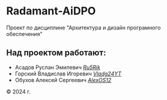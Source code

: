 # Radamant-AiDPO
Проект по дисциплине "Архитектура и дизайн програмного обеспечения"

## Над проектом работают:
- Асадов Руслан Эмилевич *[Ru5Rik](https://github.com/Ru5rik)*
- Горский Владислав Игоревич *[Vladg24YT](https://github.com/Vladg24YT)*
- Обухов Алексей Сергеевич *[AlexOS12](https://github.com/AlexOS12)*

&copy; 2024 г.

